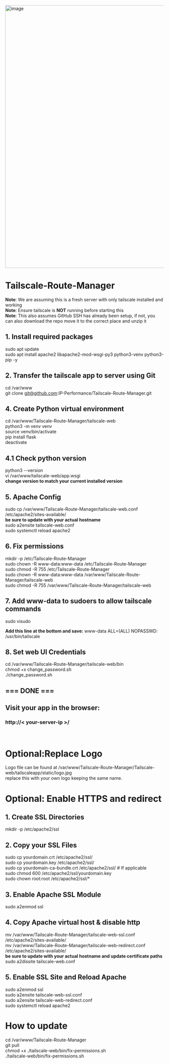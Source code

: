 <img width="1777" height="834" alt="image" src="https://github.com/user-attachments/assets/f3329c99-2e88-4a25-a05f-213f3f7a3d14" />

# Tailscale-Route-Manager

 **Note**: We are assuming this is a fresh server with only tailscale installed and working<br>
 **Note**: Ensure tailscale is **NOT** running before starting this<br>
 **Note**: This also assumes GitHub SSH has already been setup, if not, you can also download the repo move it to the correct place and unzip it<br>

## 1. Install required packages
sudo apt update <br/>
sudo apt install apache2 libapache2-mod-wsgi-py3 python3-venv python3-pip -y<br/>

## 2. Transfer the tailscale app to server using Git
cd /var/www <br>
git clone git@github.com:IP-Performance/Tailscale-Route-Manager.git<br>

## 4. Create Python virtual environment
cd /var/www/Tailscale-Route-Manager/tailscale-web<br/>
python3 -m venv venv<br/>
source venv/bin/activate<br/>
pip install flask<br/>
deactivate<br/>

## 4.1 Check python version
python3 --version<br/>
vi /var/www/tailscale-web/app.wsgi<br/>
**change version to match your current installed version**


## 5. Apache Config
sudo cp /var/www/Tailscale-Route-Manager/tailscale-web.conf /etc/apache2/sites-available/<br/>
**be sure to update with your actual hostname**<br>
sudo a2ensite tailscale-web.conf<br/>
sudo systemctl reload apache2<br/>

## 6. Fix permissions
mkdir -p /etc/Tailscale-Route-Manager<br>
sudo chown -R www-data:www-data /etc/Tailscale-Route-Manager<br/>
sudo chmod -R 755 /etc/Tailscale-Route-Manager<br/>
sudo chown -R www-data:www-data /var/www/Tailscale-Route-Manager/tailscale-web<br/>
sudo chmod -R 755 /var/www/Tailscale-Route-Manager/tailscale-web<br/>

## 7. Add www-data to sudoers to allow tailscale commands
sudo visudo<br/>

**Add this line at the bottom and save:**
www-data ALL=(ALL) NOPASSWD: /usr/bin/tailscale<br/>

## 8. Set web UI Credentials
cd /var/www/Tailscale-Route-Manager/tailscale-web/bin<br>
chmod +x change_password.sh<br>
./change_password.sh

## === DONE ===
## Visit your app in the browser:
### http://< your-server-ip >/
<br>

# Optional:Replace Logo

Logo file can be found at /var/www/Tailscale-Route-Manager/Tailscale-web/tailscaleapp/static/logo.jpg<br>
replace this with your own logo keeping the same name. <br>

# Optional: Enable HTTPS and redirect 

## 1. Create SSL Directories
mkdir -p /etc/apache2/ssl<br>

## 2. Copy your SSL Files
sudo cp yourdomain.crt /etc/apache2/ssl/<br/>
sudo cp yourdomain.key /etc/apache2/ssl/<br/>
sudo cp yourdomain-ca-bundle.crt /etc/apache2/ssl/  # If applicable<br/>
sudo chmod 600 /etc/apache2/ssl/yourdomain.key<br/>
sudo chown root:root /etc/apache2/ssl/*<br/>

## 3. Enable Apache SSL Module
sudo a2enmod ssl<br/>

## 4. Copy Apache virtual host & disable http
mv /var/www/Tailscale-Route-Manager/tailscale-web-ssl.conf /etc/apache2/sites-available/<br/>
mv /var/www/Tailscale-Route-Manager/tailscale-web-redirect.conf /etc/apache2/sites-available/<br/>
**be sure to update with your actual hostname and update certificate paths**<br>
sudo a2dissite tailscale-web.conf<br/>


## 5. Enable SSL Site and Reload Apache
sudo a2enmod ssl <br>
sudo a2ensite tailscale-web-ssl.conf<br/>
sudo a2ensite tailscale-web-redirect.conf<br/>
sudo systemctl reload apache2<br/>

# How to update
cd /var/www/Tailscale-Route-Manager<br>
git pull<br>
chmod +x ./tailscale-web/bin/fix-permissions.sh<br>
./tailscale-web/bin/fix-permissions.sh <br>





